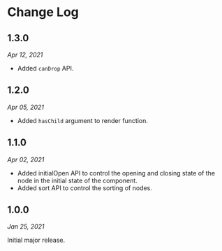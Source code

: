 # Change Log

## 1.3.0
_Apr 12, 2021_

- Added `canDrop` API.

## 1.2.0
_Apr 05, 2021_

- Added `hasChild` argument to render function.

## 1.1.0
_Apr 02, 2021_

- Added initialOpen API to control the opening and closing state of the node in the initial state of the component.
- Added sort API to control the sorting of nodes.

## 1.0.0
_Jan 25, 2021_

Initial major release.